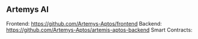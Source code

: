 ## Artemys AI

Frontend: https://github.com/Artemys-Aptos/frontend
Backend: https://github.com/Artemys-Aptos/artemis-aptos-backend
Smart Contracts:
